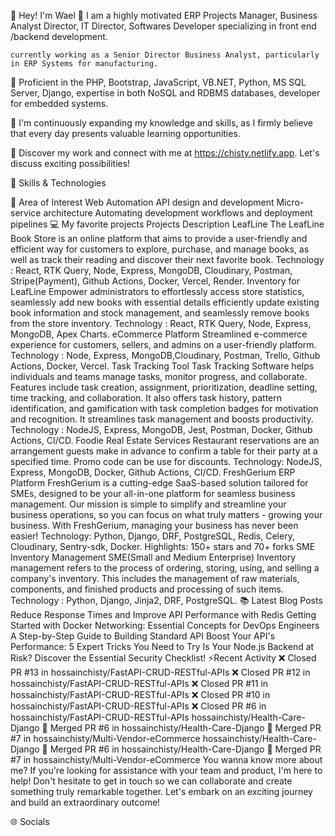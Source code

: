 
👋 Hey! I'm Wael
💼 I am a highly motivated ERP Projects Manager, Business Analyst Director, IT Director, Softwares Developer
    specializing in front end /backend development. 
    
    currently working as a Senior Director Business Analyst, particularly in ERP Systems for manufacturing.
    
🚀 Proficient in the PHP, Bootstrap, JavaScript, VB.NET, Python, MS SQL Server, Django, expertise in both NoSQL and RDBMS databases, developer for embedded systems.

🌱 I'm continuously expanding my knowledge and skills, as I firmly believe that every day presents valuable learning opportunities.

🔗 Discover my work and connect with me at https://chisty.netlify.app. Let's discuss exciting possibilities!

💪 Skills & Technologies


🧐 Area of Interest
Web Automation
API design and development
Micro-service architecture
Automating development workflows and deployment pipelines
💻 My favorite projects
Projects	Description
LeafLine	The LeafLine Book Store is an online platform that aims to provide a user-friendly and efficient way for customers to explore, purchase, and manage books, as well as track their reading and discover their next favorite book.
Technology : React, RTK Query, Node, Express, MongoDB, Cloudinary, Postman, Stripe(Payment), Github Actions, Docker, Vercel, Render.
Inventory for LeafLine	Empower administrators to effortlessly access store statistics, seamlessly add new books with essential details efficiently update existing book information and stock management, and seamlessly remove books from the store inventory.
Technology : React, RTK Query, Node, Express, MongoDB, Apex Charts.
eCommerce Platform	Streamlined e-commerce experience for customers, sellers, and admins on a user-friendly platform.
Technology : Node, Express, MongoDB,Cloudinary, Postman, Trello, Github Actions, Docker, Vercel.
Task Tracking Tool	Task Tracking Software helps individuals and teams manage tasks, monitor progress, and collaborate. Features include task creation, assignment, prioritization, deadline setting, time tracking, and collaboration. It also offers task history, pattern identification, and gamification with task completion badges for motivation and recognition. It streamlines task management and boosts productivity.
Technology : NodeJS, Express, MongoDB, Jest, Postman, Docker, Github Actions, CI/CD.
Foodie Real Estate Services	Restaurant reservations are an arrangement guests make in advance to confirm a table for their party at a specified time. Promo code can be use for discounts.
Technology: NodeJS, Express, MongoDB, Docker, Github Actions, CI/CD.
FreshGerium ERP Platform	FreshGerium is a cutting-edge SaaS-based solution tailored for SMEs, designed to be your all-in-one platform for seamless business management. Our mission is simple to simplify and streamline your business operations, so you can focus on what truly matters - growing your business. With FreshGerium, managing your business has never been easier!
Technology: Python, Django, DRF, PostgreSQL, Redis, Celery, Cloudinary, Sentry-sdk, Docker.
Highlights: 150+ stars and 70+ forks
SME Inventory Management	SME(Small and Medium Enterprise) Inventory management refers to the process of ordering, storing, using, and selling a company's inventory. This includes the management of raw materials, components, and finished products and processing of such items.
Technology : Python, Django, Jinja2, DRF, PostgreSQL.
📚 Latest Blog Posts
Reduce Response Times and Improve API Performance with Redis
Getting Started with Docker Networking: Essential Concepts for DevOps Engineers
A Step-by-Step Guide to Building Standard API
Boost Your API's Performance: 5 Expert Tricks You Need to Try
Is Your Node.js Backend at Risk? Discover the Essential Security Checklist!
⚡Recent Activity
❌ Closed PR #13 in hossainchisty/FastAPI-CRUD-RESTful-APIs
❌ Closed PR #12 in hossainchisty/FastAPI-CRUD-RESTful-APIs
❌ Closed PR #11 in hossainchisty/FastAPI-CRUD-RESTful-APIs
❌ Closed PR #10 in hossainchisty/FastAPI-CRUD-RESTful-APIs
❌ Closed PR #6 in hossainchisty/FastAPI-CRUD-RESTful-APIs hossainchisty/Health-Care-Django
🎉 Merged PR #6 in hossainchisty/Health-Care-Django
🎉 Merged PR #7 in hossainchisty/Multi-Vendor-eCommerce hossainchisty/Health-Care-Django
🎉 Merged PR #6 in hossainchisty/Health-Care-Django
🎉 Merged PR #7 in hossainchisty/Multi-Vendor-eCommerce
You wanna know more about me?
If you're looking for assistance with your team and product, I'm here to help! Don't hesitate to get in touch so we can collaborate and create something truly remarkable together. Let's embark on an exciting journey and build an extraordinary outcome!

🌐 Socials
      
